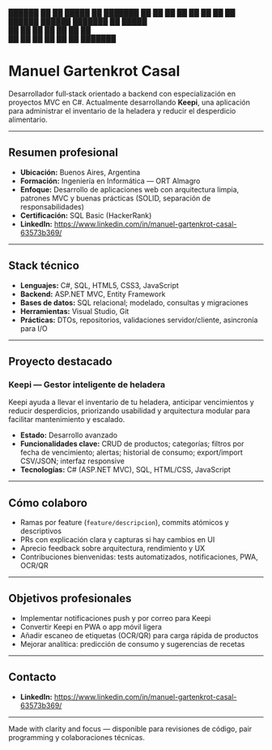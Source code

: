 ██████  ██  ██  █████  ██  ███████ 
██   ██ ██  ██ ██   ██ ██ ██       
██████  ██████ ███████ ██ █████    
██      ██  ██ ██   ██ ██ ██       
██      ██  ██ ██   ██ ██ ███████  

# Manuel Gartenkrot Casal
Desarrollador full‑stack orientado a backend con especialización en proyectos MVC en C#. Actualmente desarrollando **Keepi**, una aplicación para administrar el inventario de la heladera y reducir el desperdicio alimentario.

---

## Resumen profesional
- **Ubicación:** Buenos Aires, Argentina  
- **Formación:** Ingeniería en Informática — ORT Almagro  
- **Enfoque:** Desarrollo de aplicaciones web con arquitectura limpia, patrones MVC y buenas prácticas (SOLID, separación de responsabilidades)  
- **Certificación:** SQL Basic (HackerRank)  
- **LinkedIn:** https://www.linkedin.com/in/manuel-gartenkrot-casal-63573b369/

---

## Stack técnico
- **Lenguajes:** C#, SQL, HTML5, CSS3, JavaScript  
- **Backend:** ASP.NET MVC, Entity Framework  
- **Bases de datos:** SQL relacional; modelado, consultas y migraciones  
- **Herramientas:** Visual Studio, Git  
- **Prácticas:** DTOs, repositorios, validaciones servidor/cliente, asincronía para I/O

---

## Proyecto destacado
### Keepi — Gestor inteligente de heladera
Keepi ayuda a llevar el inventario de tu heladera, anticipar vencimientos y reducir desperdicios, priorizando usabilidad y arquitectura modular para facilitar mantenimiento y escalado.

- **Estado:** Desarrollo avanzado  
- **Funcionalidades clave:** CRUD de productos; categorías; filtros por fecha de vencimiento; alertas; historial de consumo; export/import CSV/JSON; interfaz responsive  
- **Tecnologías:** C# (ASP.NET MVC), SQL, HTML/CSS, JavaScript

---

## Cómo colaboro
- Ramas por feature (`feature/descripcion`), commits atómicos y descriptivos  
- PRs con explicación clara y capturas si hay cambios en UI  
- Aprecio feedback sobre arquitectura, rendimiento y UX  
- Contribuciones bienvenidas: tests automatizados, notificaciones, PWA, OCR/QR

---

## Objetivos profesionales
- Implementar notificaciones push y por correo para Keepi  
- Convertir Keepi en PWA o app móvil ligera  
- Añadir escaneo de etiquetas (OCR/QR) para carga rápida de productos  
- Mejorar analítica: predicción de consumo y sugerencias de recetas

---

## Contacto
- **LinkedIn:** https://www.linkedin.com/in/manuel-gartenkrot-casal-63573b369/

---

Made with clarity and focus — disponible para revisiones de código, pair programming y colaboraciones técnicas.
